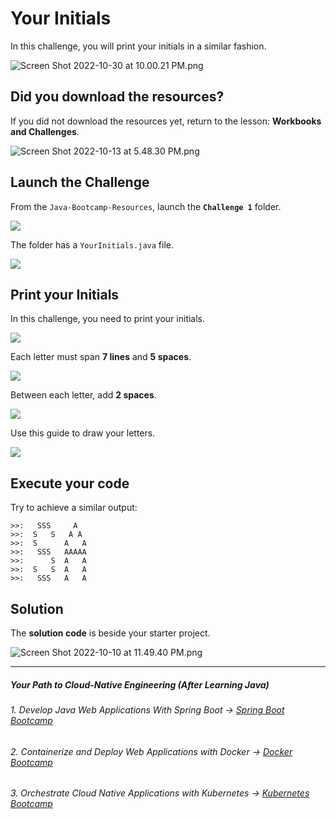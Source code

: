 # Your Initials

In this challenge, you will print your initials in a similar fashion.

![Screen Shot 2022-10-30 at 10.00.21 PM.png](https://img-c.udemycdn.com/redactor/raw/article_lecture/2025-01-04_04-14-51-963de16a61f8e081a0ff7866de691928.png)

## Did you download the resources?

If you did not download the resources yet, return to the lesson: **Workbooks and Challenges**.

![Screen Shot 2022-10-13 at 5.48.30 PM.png](https://img-c.udemycdn.com/redactor/raw/article_lecture/2025-01-04_04-14-51-685acd745768515227ff596bdda22a0e.png)

## Launch the Challenge

From the `Java-Bootcamp-Resources`, launch the **`Challenge 1`** folder.

![](https://img-c.udemycdn.com/redactor/raw/article_lecture/2025-01-04_04-14-51-08c7da0de8d98a4705d2036a703c44d0.png)

The folder has a `YourInitials.java` file.

![](https://img-c.udemycdn.com/redactor/raw/article_lecture/2025-01-04_04-14-51-73f7a1404372376670928a8c4c6d3a03.png)

## Print your Initials

In this challenge, you need to print your initials.

![](https://img-c.udemycdn.com/redactor/raw/article_lecture/2025-01-04_04-14-51-3d4970c16e63efddbf5cc3d90e97e772.png)

Each letter must span **7 lines** and **5 spaces**.

![](https://img-c.udemycdn.com/redactor/raw/article_lecture/2025-01-04_04-14-51-11aca4d14a71149b77ff5e5684fc958b.png)

Between each letter, add **2 spaces**.

![](https://img-c.udemycdn.com/redactor/raw/article_lecture/2025-01-04_04-14-51-0786cd2dabbd7e1d944185bd0446f3e2.png)

Use this guide to draw your letters.

![](https://img-c.udemycdn.com/redactor/raw/article_lecture/2025-01-04_04-14-51-4c08c4bff917989fe4b63847c35dda54.png)

## Execute your code
Try to achieve a similar output:
```
>>:   SSS     A  
>>:  S   S   A A 
>>:  S      A   A
>>:   SSS   AAAAA
>>:      S  A   A
>>:  S   S  A   A
>>:   SSS   A   A
```

## Solution

The **solution code** is beside your starter project.

![Screen Shot 2022-10-10 at 11.49.40 PM.png](https://img-c.udemycdn.com/redactor/raw/article_lecture/2025-01-04_04-14-51-71ea1b27c1adda478d79798677ecb922.png)

-------
##### Your Path to Cloud-Native Engineering (After Learning Java)
###### 1. Develop Java Web Applications With Spring Boot → [Spring Boot Bootcamp](https://www.udemy.com/course/the-complete-spring-boot-development-bootcamp/?couponCode=SPRING_BOOTCAMP)
###### 2. Containerize and Deploy Web Applications with Docker → [Docker Bootcamp](https://www.udemy.com/course/docker-bootcamp-conquer-docker-with-real-world-projects/?couponCode=DOCKER_BOOTCAMP)
###### 3. Orchestrate Cloud Native Applications with Kubernetes → [Kubernetes Bootcamp](https://kubernetestraining.io/)